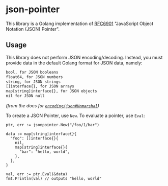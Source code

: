 # json-pointer

This library is a Golang implementation of [RFC6901][rfc6901] "JavaScript Object
Notation (JSON) Pointer".

## Usage

This library does not perform JSON encoding/decoding. Instead, you must provide
data in the default Golang format for JSON data, namely:

```txt
bool, for JSON booleans
float64, for JSON numbers
string, for JSON strings
[]interface{}, for JSON arrays
map[string]interface{}, for JSON objects
nil for JSON null
```

_(from the docs for [`encoding/json#Unmarshal`][encoding/json#unmarshal])_

To create a JSON Pointer, use `New`. To evaluate a pointer, use `Eval`:

```golang
ptr, err := jsonpointer.New("/foo/1/bar")

data := map[string]interface{}{
  "foo": []interface{}{
    nil,
    map[string]interface{}{
      "bar": "hello, world",
    },
  },
}

val, err := ptr.Eval(&data)
fmt.Println(val) // outputs "hello, world"
```

[rfc6901]: https://tools.ietf.org/html/rfc6901
[encoding/json#unmarshal]: https://golang.org/pkg/encoding/json/#Unmarshal
